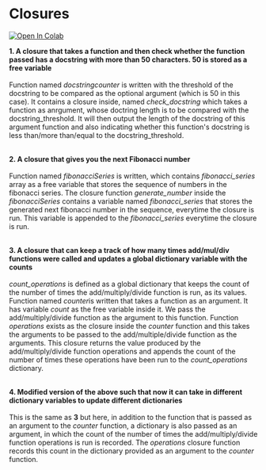 # Closures
[![Open In Colab](https://colab.research.google.com/assets/colab-badge.svg)](https://colab.research.google.com/github/sudo-rickroll/EPAI-3/blob/main/S7/main.ipynb)

<b>1. A closure that takes a function and then check whether the function passed has a docstring with more than 50 characters. 50 is stored as a free variable</b></br></br>
Function named <i>docstringcounter</i> is written with the threshold of the docstring to be compared as the optional argument (which is 50 in this case). It contains a closure inside, named <i>check_docstring</i> which takes a function as anrgument, whose doctring length is to be compared with the docstring_threshold. It will then output the length of the docstring of this argument function and also indicating whether this function's docstring is less than/more than/equal to the docstring_threshold.</br></br>

<b>2. A closure that gives you the next Fibonacci number</b></br></br>
Function named <i>fibonacciSeries</i> is written, which contains <i>fibonacci_series</i> array as a free variable that stores the sequence of numbers in the fibonacci series. The closure function <i>generate_number</i> inside the <i>fibonacciSeries</i> contains a variable named <i>fibonacci_series</i> that stores the generated next fibonacci number in the sequence, everytime the closure is run. This variable is appended to the <i>fibonacci_series</i> everytime the closure is run.</br></br>

<b>3. A closure that can keep a track of how many times add/mul/div functions were called and updates a global dictionary variable with the counts</b></br></br>
<i>count_operations</i> is defined as a global dictionary that keeps the count of the number of times the add/multiply/divide function is run, as its values. Function named <i>counter</i>is written that takes a function as an argument. It has variable <i>count</i> as the free variable inside it. We pass the add/multiply/divide function as the argument to this function. Function <i>operations</i> exists as the closure inside the <i>counter</i> function and this takes the arguments to be passed to the add/multiple/divide function as the arguments. This closure returns the value produced by the add/multiply/divide function operations and appends the count of the number of times these operations have been run to the <i>count_operations</i> dictionary.</br></br> 

<b>4. Modified version of the above such that now it can take in different dictionary variables to update different dictionaries</b></br></br>
This is the same as <b>3</b> but here, in addition to the function that is passed as an argument to the <i>counter</i> function, a dictionary is also passed as an argument, in which the count of the number of times the add/multiply/divide function operations is run is recorded. The <i>operations</i> closure function records this count in the dictionary provided as an argument to the <i>counter</i> function. 
